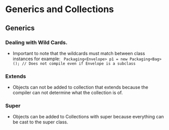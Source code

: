 # Generics and Collections

## Generics 
### Dealing with Wild Cards. 
- Important to note that the wildcards must match between class instances for example: 
  ` Packaging<Envelope> p1 = new Packaging<Bag>(); // Does not compile even if Envelope is a subclass`

### Extends 
- Objects can not be added to collection that extends because the compiler can not determine what the collection is of. 

### Super
- Objects can be added to Collections with super because everything can be cast to the super class. 
